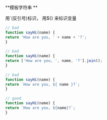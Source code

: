 **模板字符串 **

用`(反引号)标识， 用${} 来标识变量

```javascript
// bad
function sayHi(name) {
return 'How are you, ' + name + '?';
}
 
// bad
function sayHi(name) {
return ['How are you, ', name, '?'].join();
}
 
// bad
function sayHi(name) {
return `How are you, ${ name }?`;
}
 
// good
function sayHi(name) {
return `How are you, ${name}?`;
}
```

